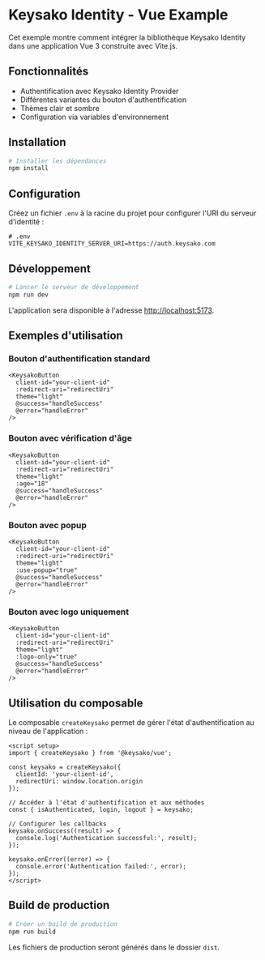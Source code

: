 # Keysako Identity - Vue Example

Cet exemple montre comment intégrer la bibliothèque Keysako Identity dans une application Vue 3 construite avec Vite.js.

## Fonctionnalités

- Authentification avec Keysako Identity Provider
- Différentes variantes du bouton d'authentification
- Thèmes clair et sombre
- Configuration via variables d'environnement

## Installation

```bash
# Installer les dépendances
npm install
```

## Configuration

Créez un fichier `.env` à la racine du projet pour configurer l'URI du serveur d'identité :

```
# .env
VITE_KEYSAKO_IDENTITY_SERVER_URI=https://auth.keysako.com
```

## Développement

```bash
# Lancer le serveur de développement
npm run dev
```

L'application sera disponible à l'adresse [http://localhost:5173](http://localhost:5173).

## Exemples d'utilisation

### Bouton d'authentification standard

```vue
<KeysakoButton 
  client-id="your-client-id" 
  :redirect-uri="redirectUri"
  theme="light" 
  @success="handleSuccess"
  @error="handleError"
/>
```

### Bouton avec vérification d'âge

```vue
<KeysakoButton 
  client-id="your-client-id" 
  :redirect-uri="redirectUri"
  theme="light" 
  :age="18" 
  @success="handleSuccess"
  @error="handleError"
/>
```

### Bouton avec popup

```vue
<KeysakoButton 
  client-id="your-client-id" 
  :redirect-uri="redirectUri"
  theme="light" 
  :use-popup="true" 
  @success="handleSuccess"
  @error="handleError"
/>
```

### Bouton avec logo uniquement

```vue
<KeysakoButton 
  client-id="your-client-id" 
  :redirect-uri="redirectUri"
  theme="light" 
  :logo-only="true" 
  @success="handleSuccess"
  @error="handleError"
/>
```

## Utilisation du composable

Le composable `createKeysako` permet de gérer l'état d'authentification au niveau de l'application :

```vue
<script setup>
import { createKeysako } from '@keysako/vue';

const keysako = createKeysako({
  clientId: 'your-client-id',
  redirectUri: window.location.origin
});

// Accéder à l'état d'authentification et aux méthodes
const { isAuthenticated, login, logout } = keysako;

// Configurer les callbacks
keysako.onSuccess((result) => {
  console.log('Authentication successful:', result);
});

keysako.onError((error) => {
  console.error('Authentication failed:', error);
});
</script>
```

## Build de production

```bash
# Créer un build de production
npm run build
```

Les fichiers de production seront générés dans le dossier `dist`.
